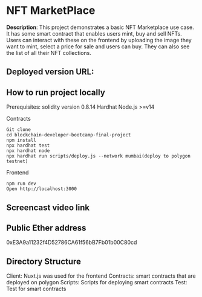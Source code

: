 # NFT MarketPlace

**Description**:
This project demonstrates a basic NFT Marketplace use case. It has some smart contract that enables users mint, buy and sell NFTs. Users can interact with these on the frontend by uploading the image they want to mint, select a price for sale and users can buy. They can also see the list of all their NFT collections.

## Deployed version URL:



## How to run project locally
Prerequisites:
solidity version 0.8.14
Hardhat
Node.js >=v14


Contracts
```shell
Git clone
cd blockchain-developer-bootcamp-final-project
npm install
npx hardhat test
npx hardhat node
npx hardhat run scripts/deploy.js --network mumbai(deploy to polygon testnet)
```

Frontend
```shell
npm run dev
Open http://localhost:3000
```

## Screencast video link


## Public Ether address
0xE3A9a11232f4D52786CA61f56bB7Fb01b00C80cd

## Directory Structure
Client: Nuxt.js was used for the frontend
Contracts: smart contracts that are deployed on polygon
Scripts: Scripts for deploying smart contracts
Test: Test for smart contracts


